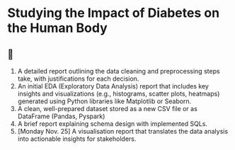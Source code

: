 # Studying the Impact of Diabetes on the Human Body
&#x1F3E5;
---
1. A detailed report outlining the data cleaning and preprocessing steps take, with justifications for each decision.
2. An initial EDA (Exploratory Data Analysis) report that includes key insights and visualizations (e.g., histograms, scatter plots, heatmaps) generated using Python libraries like Matplotlib or Seaborn.
3. A clean, well-prepared dataset stored as a new CSV file or as DataFrame (Pandas, Pyspark)
4. A brief report explaining schema design with implemented SQLs.
5. [Monday Nov. 25] A visualisation report that translates the data analysis into actionable insights for stakeholders.

